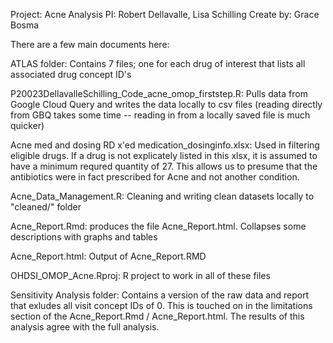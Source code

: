 Project: Acne Analysis 
PI: Robert Dellavalle, Lisa Schilling
Create by: Grace Bosma

There are a few main documents here: 

ATLAS folder: Contains 7 files; one for each drug of interest that lists all associated drug concept ID's

P20023DellavalleSchilling_Code_acne_omop_firststep.R: Pulls data from Google Cloud Query and writes the data locally to csv files (reading directly from GBQ takes some time -- reading in from a locally saved file is much quicker)

Acne med and dosing RD x'ed medication_dosinginfo.xlsx: Used in filtering eligible drugs. If a drug is not explicately listed in this xlsx, it is assumed to have a minimum requred quantity of 27. This allows us to presume that the antibiotics were in fact prescribed for Acne and not another condition. 

Acne_Data_Management.R: Cleaning and writing clean datasets locally to "cleaned/" folder

Acne_Report.Rmd: produces the file Acne_Report.html. Collapses some descriptions with graphs and tables

Acne_Report.html: Output of Acne_Report.RMD

OHDSI_OMOP_Acne.Rproj: R project to work in all of these files

Sensitivity Analysis folder: Contains a version of the raw data and report that exludes all visit concept IDs of 0. This is touched on in the limitations section of the Acne_Report.Rmd / Acne_Report.html. The results of this analysis agree with the full analysis.
